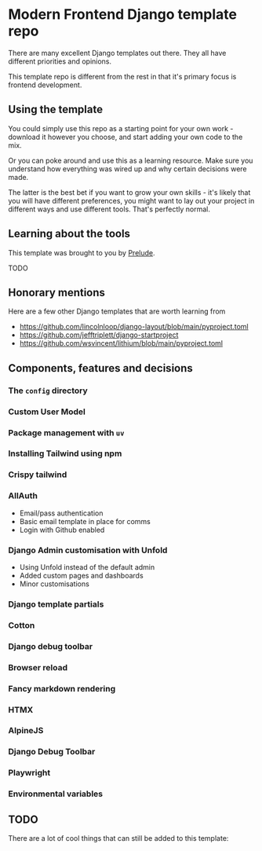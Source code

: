 # Modern Frontend Django template repo 

There are many excellent Django templates out there. They all have different priorities and opinions. 

This template repo is different from the rest in that it's primary focus is frontend development. 

## Using the template

You could simply use this repo as a starting point for your own work - download it however you choose, and start adding your own code to the mix. 

Or you can poke around and use this as a learning resource. Make sure you understand how everything was wired up and why certain decisions were made.  

The latter is the best bet if you want to grow your own skills - it's likely that you will have different preferences, you might want to lay out your project in different ways and use different tools. That's perfectly normal. 

## Learning about the tools 

This template was brought to you by [Prelude](https://prelude.tech).

TODO

## Honorary mentions  

Here are a few other Django templates that are worth learning from

- https://github.com/lincolnloop/django-layout/blob/main/pyproject.toml 
- https://github.com/jefftriplett/django-startproject 
- https://github.com/wsvincent/lithium/blob/main/pyproject.toml

## Components, features and decisions 

### The `config` directory 



### Custom User Model 

### Package management with `uv` 

### Installing Tailwind using npm

### Crispy tailwind 

### AllAuth 

- Email/pass authentication
- Basic email template in place for comms 
- Login with Github enabled

### Django Admin customisation with Unfold

- Using Unfold instead of the default admin
- Added custom pages and dashboards
- Minor customisations

### Django template partials 

### Cotton 

### Django debug toolbar 

### Browser reload 

### Fancy markdown rendering 

### HTMX 

### AlpineJS 

### Django Debug Toolbar

### Playwright

### Environmental variables 

## TODO 

There are a lot of cool things that can still be added to this template:

